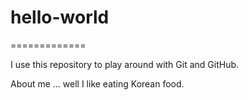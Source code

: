 # hello-world
=============

I use this repository to play around with Git and GitHub.

About me ... well I like eating Korean food.
